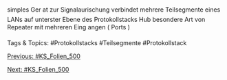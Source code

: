 simples Ger at zur Signalaurischung
verbindet mehrere Teilsegmente eines LANs
auf unterster Ebene des Protokollstacks
Hub
besondere Art von Repeater mit mehreren Eing angen ( Ports )

   Tags & Topics:
   #Protokollstacks
   #Teilsegmente
   #Protokollstack

[Previous: #KS_Folien_500](KS_Folien_500.md)

[Next: #KS_Folien_500](KS_Folien_500.md)